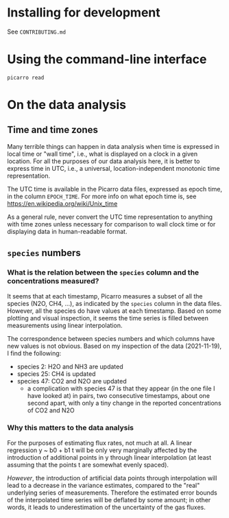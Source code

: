 # Installing for development

See `CONTRIBUTING.md`

# Using the command-line interface

 ```
 picarro read
 ```

# On the data analysis

## Time and time zones

Many terrible things can happen in data analysis when time is expressed in local time or "wall time", i.e., what is displayed on a clock in a given location. For all the purposes of our data analysis here, it is better to express time in UTC, i.e., a universal, location-independent monotonic time representation.

The UTC time is available in the Picarro data files, expressed as epoch time, in the column `EPOCH_TIME`. For more info on what epoch time is, see https://en.wikipedia.org/wiki/Unix_time

As a general rule, never convert the UTC time representation to anything with time zones unless necessary for comparison to wall clock time or for displaying data in human-readable format.

## `species` numbers

### What is the relation between the `species` column and the concentrations measured?

It seems that at each timestamp, Picarro measures a subset of all the species (N2O, CH4, ...), as indicated by the `species` column in the data files. However, all the species do have values at each timestamp. Based on some plotting and visual inspection, it seems the time series is filled between measurements using linear interpolation.

The correspondence between species numbers and which columns have new values is not obvious. Based on my inspection of the data (2021-11-19), I find the following:
- species 2: H2O and NH3 are updated
- species 25: CH4 is updated
- species 47: CO2 and N2O are updated
  - a complication with species 47 is that they appear (in the one file I have looked at) in pairs, two consecutive timestamps, about one second apart, with only a tiny change in the reported concentrations of CO2 and N2O

### Why this matters to the data analysis

For the purposes of estimating flux rates, not much at all. A linear regression y ~ b0 + b1 t will be only very marginally affected by the introduction of additional points in y through linear interpolation (at least assuming that the points t are somewhat evenly spaced).

*However*, the introduction of artificial data points through interpolation will lead to a decrease in the variance estimates, compared to the "real" underlying series of measurements. Therefore the estimated error bounds of the interpolated time series will be deflated by some amount; in other words, it leads to underestimation of the uncertainty of the gas fluxes.
